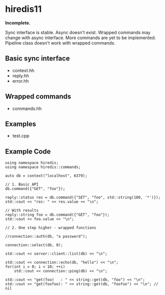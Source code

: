 hiredis11
=========

**Incomplete.**

Sync interface is stable. Async doesn't exist. Wrapped commands may change with async interface. More commands are yet to be implemented. Pipeline class doesn't work with wrapped commands.

Basic sync interface
--------------------
 * context.hh
 * reply.hh
 * error.hh


Wrapped commands
----------------
 * commands.hh


Examples
--------
 * test.cpp

Example Code
------------

	using namespace hiredis;
	using namespace hiredis::commands;
	
	auto db = context("localhost", 6379);
	
	// 1. Basic API
	db.command({"GET", "foo"});
	
	reply::status res = db.command({"SET", "foo", std::string(100, '*')});
	std::cout << "res: " << res.value << "\n";
	
	// With results
	reply::string foo = db.command({"GET", "foo"});
	std::cout << foo.value << "\n";
	
	// 2. One step higher - wrapped functions
	
	//connection::auth(db, "a password");
	
	connection::select(db, 0);
	
	std::cout << server::client::list(db) << "\n";
	
	std::cout << connection::echo(db, "hello") << "\n";
	for(int i = 0; i < 10; ++i)
		std::cout << connection::ping(db) << "\n";
	
	std::cout << "get(foo)   : " << string::get(db, "foo") << "\n";
	std::cout << "get(foofoo): " << string::get(db, "foofoo") << "\n"; // nil
